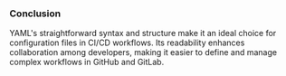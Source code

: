 ### Conclusion

YAML's straightforward syntax and structure make it an ideal choice for configuration files in CI/CD workflows. Its readability enhances collaboration among developers, making it easier to define and manage complex workflows in GitHub and GitLab.
